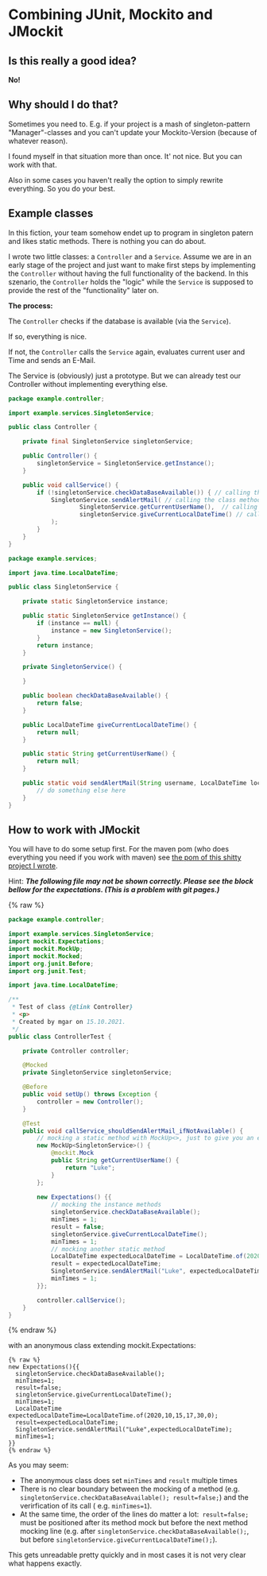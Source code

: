 # Combining JUnit, Mockito and JMockit

## Is this really a good idea?

**No!**

## Why should I do that?

Sometimes you need to. E.g. if your project is a mash of singleton-pattern "Manager"-classes and you can't update your
Mockito-Version (because of whatever reason).

I found myself in that situation more than once. It' not nice. But you can work with that.

Also in some cases you haven't really the option to simply rewrite everything. So you do your best.

## Example classes

In this fiction, your team somehow endet up to program in singleton patern and likes static methods. There is nothing
you can do about.

I wrote two little classes: a `Controller` and a `Service`. Assume we are in an early stage of the project and just want
to make first steps by implementing the `Controller` without having the full functionality of the backend. In this
szenario, the `Controller` holds the "logic" while the `Service` is supposed to provide the rest of the "functionality"
later on.

**The process:**

The `Controller` checks if the database is available (via the `Service`).

If so, everything is nice.

If not, the `Controller` calls the `Service` again, evaluates current user and Time and sends an E-Mail.

The Service is (obviously) just a prototype. But we can already test our Controller without implementing everything
else.

```java
package example.controller;

import example.services.SingletonService;

public class Controller {

    private final SingletonService singletonService;

    public Controller() {
        singletonService = SingletonService.getInstance();
    }

    public void callService() {
        if (!singletonService.checkDataBaseAvailable()) { // calling the instance method
            SingletonService.sendAlertMail( // calling the class method
                    SingletonService.getCurrentUserName(),  // calling the class method
                    singletonService.giveCurrentLocalDateTime() // calling the instance method
            );
        }
    }
}
```

```java
package example.services;

import java.time.LocalDateTime;

public class SingletonService {

    private static SingletonService instance;

    public static SingletonService getInstance() {
        if (instance == null) {
            instance = new SingletonService();
        }
        return instance;
    }

    private SingletonService() {

    }

    public boolean checkDataBaseAvailable() {
        return false;
    }

    public LocalDateTime giveCurrentLocalDateTime() {
        return null;
    }

    public static String getCurrentUserName() {
        return null;
    }

    public static void sendAlertMail(String username, LocalDateTime localDateTime) {
        // do something else here
    }
}

```

## How to work with JMockit

You will have to do some setup first. For the maven pom (who does everything you need if you work with maven) see
[the pom of this shitty project I wrote](https://github.com/MarkUgarov/TestProjectToTest/blob/master/pom.xml).

Hint:
***The following file may not be shown correctly. Please see the block bellow for the expectations. (This is a problem
with git pages.)***

{% raw %}
```java
package example.controller;

import example.services.SingletonService;
import mockit.Expectations;
import mockit.MockUp;
import mockit.Mocked;
import org.junit.Before;
import org.junit.Test;

import java.time.LocalDateTime;

/**
 * Test of class {@link Controller}
 * <p>
 * Created by mgar on 15.10.2021.
 */
public class ControllerTest {

    private Controller controller;

    @Mocked
    private SingletonService singletonService;

    @Before
    public void setUp() throws Exception {
        controller = new Controller();
    }

    @Test
    public void callService_shouldSendAlertMail_ifNotAvailable() {
        // mocking a static method with MockUp<>, just to give you an example
        new MockUp<SingletonService>() {
            @mockit.Mock
            public String getCurrentUserName() {
                return "Luke";
            }
        };
        
        new Expectations() {{
            // mocking the instance methods
            singletonService.checkDataBaseAvailable();
            minTimes = 1;
            result = false;
            singletonService.giveCurrentLocalDateTime();
            minTimes = 1;
            // mocking another static method
            LocalDateTime expectedLocalDateTime = LocalDateTime.of(2020, 10, 15, 17, 30, 0);
            result = expectedLocalDateTime;
            SingletonService.sendAlertMail("Luke", expectedLocalDateTime);
            minTimes = 1;
        }};

        controller.callService();
    }
}
```
{% endraw %}

with an anonymous class extending mockit.Expectations: 

``` 
{% raw %}
new Expectations(){{
  singletonService.checkDataBaseAvailable();
  minTimes=1;
  result=false;
  singletonService.giveCurrentLocalDateTime();
  minTimes=1;
  LocalDateTime expectedLocalDateTime=LocalDateTime.of(2020,10,15,17,30,0);
  result=expectedLocalDateTime;
  SingletonService.sendAlertMail("Luke",expectedLocalDateTime);
  minTimes=1;
}}
{% endraw %}
```


As you may seem:
- The anonymous class does set `minTimes` and  `result` multiple times
- There is no clear boundary between the mocking of a method (e.g. `singletonService.checkDataBaseAvailable(); result=false;`) and the verirfication of its call ( e.g. `minTimes=1`).
- At the same time, the order of the lines do matter a lot:` result=false;` must be positioned after its method mock but before the next method mocking line (e.g. after `singletonService.checkDataBaseAvailable();`, but before `singletonService.giveCurrentLocalDateTime();`).  

This gets unreadable pretty quickly and in most cases it is not very clear what happens exactly. 









